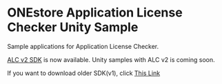 # ONEstore Application License Checker Unity Sample
Sample applications for Application License Checker.

[ALC v2 SDK](https://github.com/ONE-store/app_license_checker) is now available.
Unity samples with ALC v2 is coming soon.

If you want to download older SDK(v1), click [This Link](https://github.com/ONE-store/applicense_unitySample/releases/tag/release%2Falc-v1.0.0)
